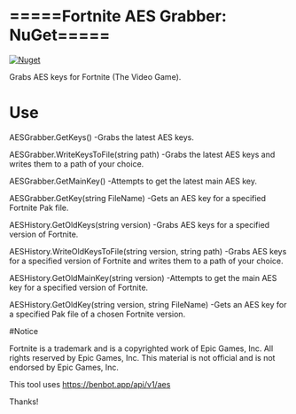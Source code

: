# =====Fortnite AES Grabber: NuGet=====

[![Nuget](https://img.shields.io/nuget/v/Fortnite.AES?style=flat-square)](https://www.nuget.org/packages/Fortnite.AES)

Grabs AES keys for Fortnite (The Video Game).

# Use

AESGrabber.GetKeys() -Grabs the latest AES keys.

AESGrabber.WriteKeysToFile(string path) -Grabs the latest AES keys and writes them to a path of your choice.

AESGrabber.GetMainKey() -Attempts to get the latest main AES key.

AESGrabber.GetKey(string FileName) -Gets an AES key for a specified Fortnite Pak file.

AESHistory.GetOldKeys(string version) -Grabs AES keys for a specified version of Fortnite.

AESHistory.WriteOldKeysToFile(string version, string path) -Grabs AES keys for a specified version of Fortnite and writes them to a path of your choice.

AESHistory.GetOldMainKey(string version) -Attempts to get the main AES key for a specified version of Fortnite.

AESHistory.GetOldKey(string version, string FileName) -Gets an AES key for a specified Pak file of a chosen Fortnite version.

#Notice

Fortnite is a trademark and is a copyrighted work of Epic Games, Inc. All rights reserved by Epic Games, Inc. This material is not official and is not
endorsed by Epic Games, Inc.

This tool uses https://benbot.app/api/v1/aes

Thanks!
